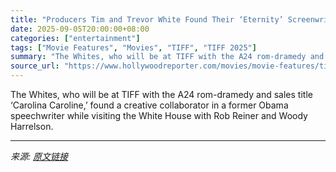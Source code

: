 ```yaml
---
title: "Producers Tim and Trevor White Found Their ‘Eternity’ Screenwriter on a Tour of the West Wing"
date: 2025-09-05T20:00:00+08:00
categories: ["entertainment"]
tags: ["Movie Features", "Movies", "TIFF", "TIFF 2025"]
summary: "The Whites, who will be at TIFF with the A24 rom-dramedy and sales title ‘Carolina Caroline,’ found a creative collaborator in a former Obama speechwriter while visiting the White House with Rob Reine"
source_url: "https://www.hollywoodreporter.com/movies/movie-features/tim-trevor-white-star-thrower-eternity-interview-tiff-1236357054/"
---
```


The Whites, who will be at TIFF with the A24 rom-dramedy and sales title ‘Carolina Caroline,’ found a creative collaborator in a former Obama speechwriter while visiting the White House with Rob Reiner and Woody Harrelson.

---

*来源: [原文链接](https://www.hollywoodreporter.com/movies/movie-features/tim-trevor-white-star-thrower-eternity-interview-tiff-1236357054/)*
